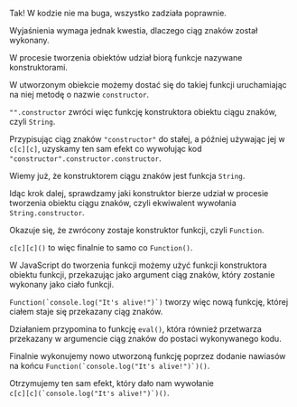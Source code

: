 Tak! W kodzie nie ma buga, wszystko zadziała poprawnie.

Wyjaśnienia wymaga jednak kwestia, dlaczego ciąg znaków został wykonany.

W procesie tworzenia obiektów udział biorą funkcje nazywane konstruktorami.

W utworzonym obiekcie możemy dostać się do takiej funkcji uruchamiając na niej metodę o nazwie `constructor`.

`"".constructor` zwróci więc funkcję konstruktora obiektu ciągu znaków, czyli `String`.

Przypisując ciąg znaków `"constructor"` do stałej, a później używając jej w `c[c][c]`, uzyskamy ten sam efekt co wywołując kod `"constructor".constructor.constructor`.

Wiemy już, że konstruktorem ciągu znaków jest funkcja `String`.

Idąc krok dalej, sprawdzamy jaki konstruktor bierze udział w procesie tworzenia obiektu ciągu znaków, czyli ekwiwalent wywołania `String.constructor`.

Okazuje się, że zwrócony zostaje konstruktor funkcji, czyli `Function`.

`c[c][c]()` to więc finalnie to samo co `Function()`.

W JavaScript do tworzenia funkcji możemy użyć funkcji konstruktora obiektu funkcji, przekazując jako argument ciąg znaków, który zostanie wykonany jako ciało funkcji.

`` Function(`console.log("It's alive!")`) `` tworzy więc nową funkcję, której ciałem staje się przekazany ciąg znaków.

Działaniem przypomina to funkcję `eval()`, która również przetwarza przekazany w argumencie ciąg znaków do postaci wykonywanego kodu.

Finalnie wykonujemy nowo utworzoną funkcję poprzez dodanie nawiasów na końcu `` Function(`console.log("It's alive!")`)() ``.

Otrzymujemy ten sam efekt, który dało nam wywołanie\
`` c[c][c](`console.log("It's alive!")`)() ``.
